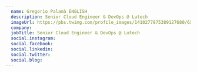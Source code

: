 ```yaml
---
  name: Gregorio Palamà ENGLISH
  description: Senior Cloud Engineer & DevOps @ Lutech
  imageUrl: https://pbs.twimg.com/profile_images/1410277875389127680/6X1X1J9U_400x400.jpg
  company: 
  jobTitle: Senior Cloud Engineer & DevOps @ Lutech
  social.instagram: 
  social.facebook: 
  social.linkedin: 
  social.twitter: 
  social.blog: 
---
```



  
